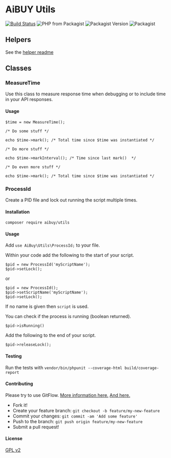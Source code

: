 # AiBUY Utils

[![Build Status](https://travis-ci.com/aibuy-inc/utils.svg)](https://travis-ci.com/aibuy-inc/utils)
![PHP from Packagist](https://img.shields.io/packagist/php-v/aibuy/utils)
![Packagist Version](https://img.shields.io/packagist/v/aibuy/utils)
![Packagist](https://img.shields.io/packagist/l/aibuy/utils)

## Helpers

See the [helper readme](README-helpers.md)

## Classes
### MeasureTime

Use this class to measure response time when debugging or to include time in your API responses.

#### Usage
```
$time = new MeasureTime();

/* Do some stuff */

echo $time->mark(); /* Total time since $time was instantiated */

/* Do more stuff */

echo $time->markInterval(); /* Time since last mark()  */

/* Do even more stuff */

echo $time->mark(); /* Total time since $time was instantiated */
```

### ProcessId

Create a PID file and lock out running the script multiple times. 

#### Installation

```composer require aibuy/utils```

#### Usage

Add `use AiBuy\Utils\ProcessId;` to your file.

Within your code add the following to the start of your script.
```
$pid = new ProcessId('myScriptName');
$pid->setLock();
```
or
```
$pid = new ProcessId();
$pid->setScriptName('myScriptName');
$pid->setLock();
```
If no name is given then `script` is used.

You can check if the process is running (boolean returned).
```
$pid->isRunning()
```

Add the following to the end of your script.
```
$pid->releaseLock();
```

#### Testing

Run the tests with `vendor/bin/phpunit --coverage-html build/coverage-report`

#### Contributing

Please try to use GitFlow. [More information here.](https://nvie.com/posts/a-successful-git-branching-model/]) [And here.](https://support.gitkraken.com/git-workflows-and-extensions/git-flow/)

  * Fork it! 
  * Create your feature branch: `git checkout -b feature/my-new-feature` 
  * Commit your changes: `git commit -am 'Add some feature'` 
  * Push to the branch: `git push origin feature/my-new-feature`
  * Submit a pull request!

#### License
[GPL v2](LICENSE)
